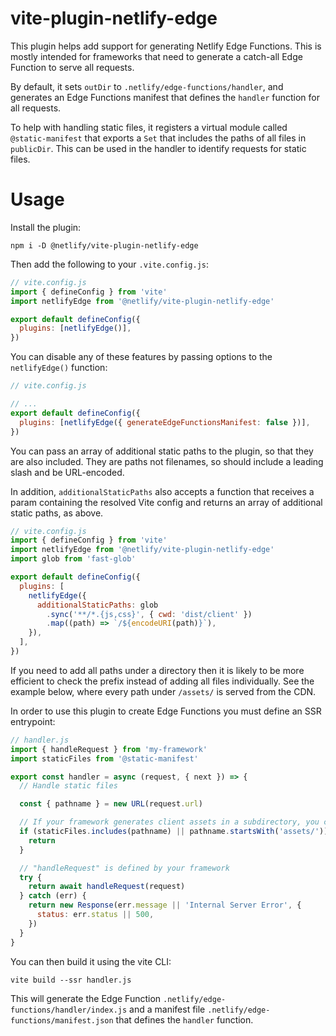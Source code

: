# vite-plugin-netlify-edge

This plugin helps add support for generating Netlify Edge Functions. This is mostly intended for frameworks that need to generate a catch-all Edge Function to serve all requests.

By default, it sets `outDir` to `.netlify/edge-functions/handler`, and generates an Edge Functions manifest that defines the `handler` function for all requests.

To help with handling static files, it registers a virtual module called `@static-manifest` that exports a `Set` that includes the paths of all files in `publicDir`. This can be used in the handler to identify requests for static files.

# Usage

Install the plugin:

```shell
npm i -D @netlify/vite-plugin-netlify-edge
```

Then add the following to your `.vite.config.js`:

```js
// vite.config.js
import { defineConfig } from 'vite'
import netlifyEdge from '@netlify/vite-plugin-netlify-edge'

export default defineConfig({
  plugins: [netlifyEdge()],
})
```

You can disable any of these features by passing options to the `netlifyEdge()` function:

```js
// vite.config.js

// ...
export default defineConfig({
  plugins: [netlifyEdge({ generateEdgeFunctionsManifest: false })],
})
```

You can pass an array of additional static paths to the plugin, so that they are also included. They are paths not filenames, so should include a leading slash and be URL-encoded.

In addition, `additionalStaticPaths` also accepts a function that receives a param containing the resolved Vite config and returns an array of additional static paths, as above.

```js
// vite.config.js
import { defineConfig } from 'vite'
import netlifyEdge from '@netlify/vite-plugin-netlify-edge'
import glob from 'fast-glob'

export default defineConfig({
  plugins: [
    netlifyEdge({
      additionalStaticPaths: glob
        .sync('**/*.{js,css}', { cwd: 'dist/client' })
        .map((path) => `/${encodeURI(path)}`),
    }),
  ],
})
```

If you need to add all paths under a directory then it is likely to be more efficient to check the prefix instead of adding all files individually. See the example below, where every path under `/assets/` is served from the CDN.

In order to use this plugin to create Edge Functions you must define an SSR entrypoint:

```js
// handler.js
import { handleRequest } from 'my-framework'
import staticFiles from '@static-manifest'

export const handler = async (request, { next }) => {
  // Handle static files

  const { pathname } = new URL(request.url)

  // If your framework generates client assets in a subdirectory, you can add these too
  if (staticFiles.includes(pathname) || pathname.startsWith('assets/')) {
    return
  }

  // "handleRequest" is defined by your framework
  try {
    return await handleRequest(request)
  } catch (err) {
    return new Response(err.message || 'Internal Server Error', {
      status: err.status || 500,
    })
  }
}
```

You can then build it using the vite CLI:

```shell
vite build --ssr handler.js
```

This will generate the Edge Function `.netlify/edge-functions/handler/index.js` and a manifest file `.netlify/edge-functions/manifest.json` that defines the `handler` function.
